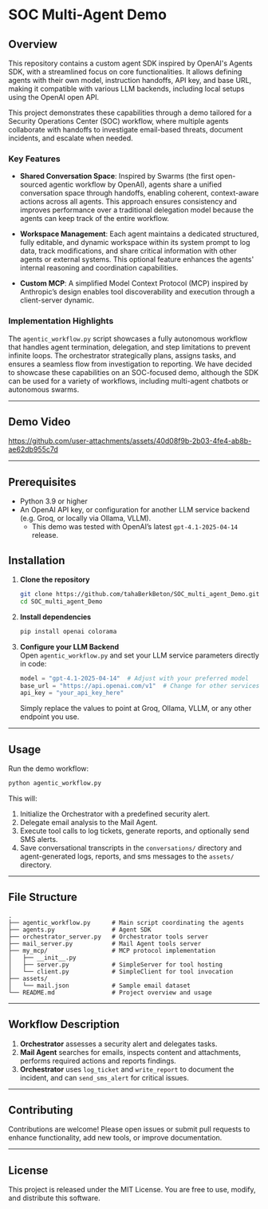# SOC Multi-Agent Demo

## Overview

This repository contains a custom agent SDK inspired by OpenAI's Agents SDK, with a streamlined focus on core functionalities. It allows defining agents with their own model, instruction handoffs, API key, and base URL, making it compatible with various LLM backends, including local setups using the OpenAI open API.

This project demonstrates these capabilities through a demo tailored for a Security Operations Center (SOC) workflow, where multiple agents collaborate with handoffs to investigate email-based threats, document incidents, and escalate when needed.

### Key Features

- **Shared Conversation Space**: Inspired by Swarms (the first open-sourced agentic workflow by OpenAI), agents share a unified conversation space through handoffs, enabling coherent, context-aware actions across all agents. This approach ensures consistency and improves performance over a traditional delegation model because the agents can keep track of the entire workflow.

- **Workspace Management**: Each agent maintains a dedicated structured, fully editable, and dynamic workspace within its system prompt to log data, track modifications, and share critical information with other agents or external systems. This optional feature enhances the agents' internal reasoning and coordination capabilities.

- **Custom MCP**: A simplified Model Context Protocol (MCP) inspired by Anthropic’s design enables tool discoverability and execution through a client-server dynamic.

### Implementation Highlights

The `agentic_workflow.py` script showcases a fully autonomous workflow that handles agent termination, delegation, and step limitations to prevent infinite loops. The orchestrator strategically plans, assigns tasks, and ensures a seamless flow from investigation to reporting. We have decided to showcase these capabilities on an SOC-focused demo, although the SDK can be used for a variety of workflows, including multi-agent chatbots or autonomous swarms.

---

## Demo Video



https://github.com/user-attachments/assets/40d08f9b-2b03-4fe4-ab8b-ae62db955c7d


---

## Prerequisites

- Python 3.9 or higher
- An OpenAI API key, or configuration for another LLM service backend (e.g. Groq, or locally via Ollama, VLLM).
  - This demo was tested with OpenAI’s latest `gpt-4.1-2025-04-14` release.

## Installation

1. **Clone the repository**
   ```bash
   git clone https://github.com/tahaBerkBeton/SOC_multi_agent_Demo.git
   cd SOC_multi_agent_Demo
   ```

2. **Install dependencies**
   ```bash
   pip install openai colorama
   ```

3. **Configure your LLM Backend**  
   Open `agentic_workflow.py` and set your LLM service parameters directly in code:

   ```python
   model = "gpt-4.1-2025-04-14"  # Adjust with your preferred model
   base_url = "https://api.openai.com/v1"  # Change for other services
   api_key = "your_api_key_here"
   ```

   Simply replace the values to point at Groq, Ollama, VLLM, or any other endpoint you use.

---

## Usage

Run the demo workflow:

```bash
python agentic_workflow.py
```

This will:

1. Initialize the Orchestrator with a predefined security alert.
2. Delegate email analysis to the Mail Agent.
3. Execute tool calls to log tickets, generate reports, and optionally send SMS alerts.
4. Save conversational transcripts in the `conversations/` directory and agent-generated logs, reports, and sms messages to the `assets/` directory.

---

## File Structure

```
.
├── agentic_workflow.py      # Main script coordinating the agents
├── agents.py                # Agent SDK
├── orchestrator_server.py   # Orchestrator tools server
├── mail_server.py           # Mail Agent tools server
├── my_mcp/                  # MCP protocol implementation
│   ├── __init__.py
│   ├── server.py            # SimpleServer for tool hosting
│   └── client.py            # SimpleClient for tool invocation
├── assets/
│   └── mail.json            # Sample email dataset
└── README.md                # Project overview and usage
```

---

## Workflow Description

1. **Orchestrator** assesses a security alert and delegates tasks.
2. **Mail Agent** searches for emails, inspects content and attachments, performs required actions and reports findings.
3. **Orchestrator** uses `log_ticket` and `write_report` to document the incident, and can `send_sms_alert` for critical issues.

---

## Contributing

Contributions are welcome! Please open issues or submit pull requests to enhance functionality, add new tools, or improve documentation.

---

## License

This project is released under the MIT License. You are free to use, modify, and distribute this software.
